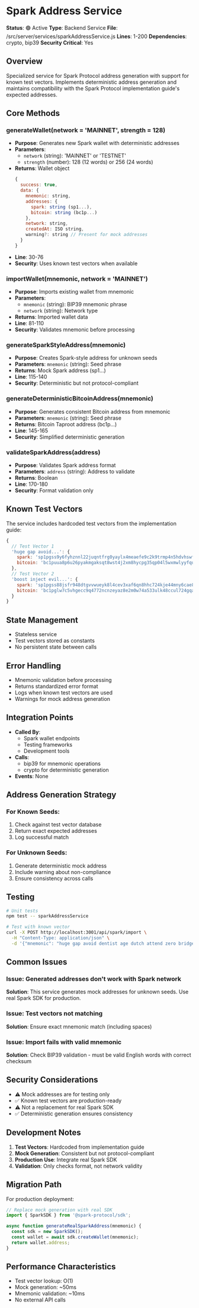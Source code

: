 # Spark Address Service

**Status**: 🟢 Active
**Type**: Backend Service
**File**: /src/server/services/sparkAddressService.js
**Lines**: 1-200
**Dependencies**: crypto, bip39
**Security Critical**: Yes

## Overview
Specialized service for Spark Protocol address generation with support for known test vectors. Implements deterministic address generation and maintains compatibility with the Spark Protocol implementation guide's expected addresses.

## Core Methods

### generateWallet(network = 'MAINNET', strength = 128)
- **Purpose**: Generates new Spark wallet with deterministic addresses
- **Parameters**: 
  - `network` (string): 'MAINNET' or 'TESTNET'
  - `strength` (number): 128 (12 words) or 256 (24 words)
- **Returns**: Wallet object
  ```javascript
  {
    success: true,
    data: {
      mnemonic: string,
      addresses: {
        spark: string (sp1...),
        bitcoin: string (bc1p...)
      },
      network: string,
      createdAt: ISO string,
      warning?: string // Present for mock addresses
    }
  }
  ```
- **Line**: 30-76
- **Security**: Uses known test vectors when available

### importWallet(mnemonic, network = 'MAINNET')
- **Purpose**: Imports existing wallet from mnemonic
- **Parameters**: 
  - `mnemonic` (string): BIP39 mnemonic phrase
  - `network` (string): Network type
- **Returns**: Imported wallet data
- **Line**: 81-110
- **Security**: Validates mnemonic before processing

### generateSparkStyleAddress(mnemonic)
- **Purpose**: Creates Spark-style address for unknown seeds
- **Parameters**: `mnemonic` (string): Seed phrase
- **Returns**: Mock Spark address (sp1...)
- **Line**: 115-140
- **Security**: Deterministic but not protocol-compliant

### generateDeterministicBitcoinAddress(mnemonic)
- **Purpose**: Generates consistent Bitcoin address from mnemonic
- **Parameters**: `mnemonic` (string): Seed phrase
- **Returns**: Bitcoin Taproot address (bc1p...)
- **Line**: 145-165
- **Security**: Simplified deterministic generation

### validateSparkAddress(address)
- **Purpose**: Validates Spark address format
- **Parameters**: `address` (string): Address to validate
- **Returns**: Boolean
- **Line**: 170-180
- **Security**: Format validation only

## Known Test Vectors
The service includes hardcoded test vectors from the implementation guide:

```javascript
{
  // Test Vector 1
  'huge gap avoid...': {
    spark: 'sp1pgss9y6fyhznnl22juqntfrg0yaylx4meaefe9c2k9trmp4n5hdvhswfat7rca',
    bitcoin: 'bc1puua8p6u26pyakmgaksqt8wst4j2xm8hycpg35qp04l5wxmwlyyfqu639hn'
  },
  // Test Vector 2
  'boost inject evil...': {
    spark: 'sp1pgss88jsfr948dtgvvwueyk8l4cev3xaf6qn8hhc724kje44mny6cae8h9s0ml',
    bitcoin: 'bc1pglw7c5vhgecc9q4772ncnzeyaz8e2m0w74a533ulk48ccul724gqaszw8y'
  }
}
```

## State Management
- Stateless service
- Test vectors stored as constants
- No persistent state between calls

## Error Handling
- Mnemonic validation before processing
- Returns standardized error format
- Logs when known test vectors are used
- Warnings for mock address generation

## Integration Points
- **Called By**: 
  - Spark wallet endpoints
  - Testing frameworks
  - Development tools
- **Calls**: 
  - bip39 for mnemonic operations
  - crypto for deterministic generation
- **Events**: None

## Address Generation Strategy

### For Known Seeds:
1. Check against test vector database
2. Return exact expected addresses
3. Log successful match

### For Unknown Seeds:
1. Generate deterministic mock address
2. Include warning about non-compliance
3. Ensure consistency across calls

## Testing
```bash
# Unit tests
npm test -- sparkAddressService

# Test with known vector
curl -X POST http://localhost:3001/api/spark/import \
  -H "Content-Type: application/json" \
  -d '{"mnemonic": "huge gap avoid dentist age dutch attend zero bridge upon amazing ring enforce smile blush cute engage gown marble goose yellow vanish like search"}'
```

## Common Issues

### Issue: Generated addresses don't work with Spark network
**Solution**: This service generates mock addresses for unknown seeds. Use real Spark SDK for production.

### Issue: Test vectors not matching
**Solution**: Ensure exact mnemonic match (including spaces)

### Issue: Import fails with valid mnemonic
**Solution**: Check BIP39 validation - must be valid English words with correct checksum

## Security Considerations
- ⚠️ Mock addresses are for testing only
- ✅ Known test vectors are production-ready
- ⚠️ Not a replacement for real Spark SDK
- ✅ Deterministic generation ensures consistency

## Development Notes
1. **Test Vectors**: Hardcoded from implementation guide
2. **Mock Generation**: Consistent but not protocol-compliant
3. **Production Use**: Integrate real Spark SDK
4. **Validation**: Only checks format, not network validity

## Migration Path
For production deployment:
```javascript
// Replace mock generation with real SDK
import { SparkSDK } from '@spark-protocol/sdk';

async function generateRealSparkAddress(mnemonic) {
  const sdk = new SparkSDK();
  const wallet = await sdk.createWallet(mnemonic);
  return wallet.address;
}
```

## Performance Characteristics
- Test vector lookup: O(1)
- Mock generation: ~50ms
- Mnemonic validation: ~10ms
- No external API calls